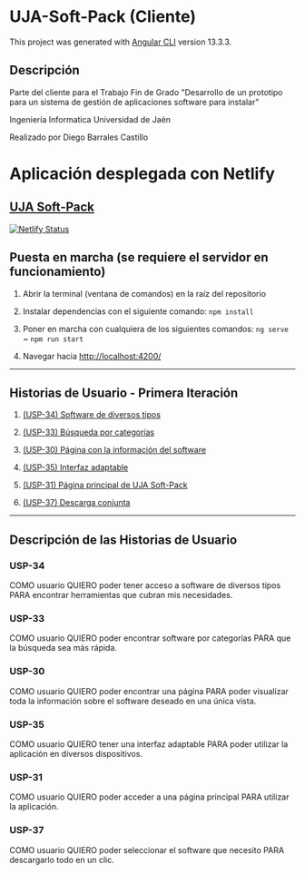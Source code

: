 
# UJA-Soft-Pack (Cliente)

This project was generated with [Angular CLI](https://github.com/angular/angular-cli) version 13.3.3.

## Descripción
Parte del cliente para el Trabajo Fin de Grado "Desarrollo de un prototipo para un sistema de gestión de aplicaciones software para instalar" 

Ingeniería Informatica 
Universidad de Jaén

Realizado por Diego Barrales Castillo

# Aplicación desplegada con Netlify

## [UJA Soft-Pack](https://uja-soft-pack.netlify.app/home)
[![Netlify Status](https://api.netlify.com/api/v1/badges/5fc8b988-fa0d-43f0-88b6-dc651d8399af/deploy-status)](https://app.netlify.com/sites/uja-soft-pack/deploys)


## Puesta en marcha (se requiere el servidor en funcionamiento)

1. Abrir la terminal (ventana de comandos) en la raíz del repositorio

2. Instalar dependencias con el siguiente comando: `npm install`

3. Poner en marcha con cualquiera de los siguientes comandos: `ng serve` ~ `npm run start`

4. Navegar hacia [http://localhost:4200/](http://localhost:4200/)

___
## Historias de Usuario - Primera Iteración
1. [(USP-34) Software de diversos tipos](#usp-34 "Ver definición")
    
2. [(USP-33) Búsqueda por categorías](#usp-33 "Ver definición")
    
3. [(USP-30) Página con la información del software](#usp-30 "Ver definición")
    
4. [(USP-35) Interfaz adaptable](#usp-35 "Ver definición")
    
5. [(USP-31) Página principal de UJA Soft-Pack](#usp-31 "Ver definición")

6. [(USP-37) Descarga conjunta](#usp-37 "Ver definición")

___
## Descripción de las Historias de Usuario

### USP-34

COMO usuario QUIERO poder tener acceso a software de diversos tipos PARA encontrar herramientas que cubran mis necesidades.

### USP-33
COMO usuario QUIERO poder encontrar software por categorías PARA que la búsqueda sea más rápida.

### USP-30
COMO usuario QUIERO poder encontrar una página PARA poder visualizar toda la información sobre el software deseado en una única vista.

### USP-35
COMO usuario QUIERO tener una interfaz adaptable PARA poder utilizar la aplicación en diversos dispositivos.

### USP-31
COMO usuario QUIERO poder acceder a una página principal PARA utilizar la aplicación.

### USP-37
COMO usuario QUIERO poder seleccionar el software que necesito PARA descargarlo todo en un clic.
